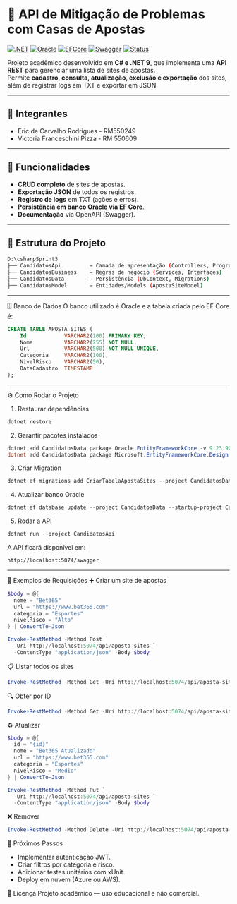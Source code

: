 # 🎲 API de Mitigação de Problemas com Casas de Apostas

[![.NET](https://img.shields.io/badge/.NET-9.0-purple?logo=dotnet)](https://dotnet.microsoft.com/)
[![Oracle](https://img.shields.io/badge/Oracle-DB-red?logo=oracle)](https://www.oracle.com/br/database/)
[![EFCore](https://img.shields.io/badge/Entity%20Framework%20Core-9.x-green?logo=nuget)](https://learn.microsoft.com/ef/core)
[![Swagger](https://img.shields.io/badge/OpenAPI-Swagger-blue?logo=swagger)](https://swagger.io/)
[![Status](https://img.shields.io/badge/status-em%20desenvolvimento-yellow)](#)

Projeto acadêmico desenvolvido em **C# e .NET 9**, que implementa uma **API REST** para gerenciar uma lista de sites de apostas.  
Permite **cadastro, consulta, atualização, exclusão e exportação** dos sites, além de registrar logs em TXT e exportar em JSON.  

---

## 👥 Integrantes
- Eric de Carvalho Rodrigues - RM550249
- Victoria Franceschini Pizza - RM 550609

---

## 🚀 Funcionalidades

- **CRUD completo** de sites de apostas.  
- **Exportação JSON** de todos os registros.  
- **Registro de logs** em TXT (ações e erros).  
- **Persistência em banco Oracle via EF Core**.  
- **Documentação** via OpenAPI (Swagger).  

---

## 📂 Estrutura do Projeto

```bash
D:\csharpSprint3
├── CandidatosApi         → Camada de apresentação (Controllers, Program.cs)
├── CandidatosBusiness    → Regras de negócio (Services, Interfaces)
├── CandidatosData        → Persistência (DbContext, Migrations)
├── CandidatosModel       → Entidades/Models (ApostaSiteModel)
```
---

🗄️ Banco de Dados
O banco utilizado é Oracle e a tabela criada pelo EF Core é:

```sql
CREATE TABLE APOSTA_SITES (
    Id            VARCHAR2(100) PRIMARY KEY,
    Nome          VARCHAR2(255) NOT NULL,
    Url           VARCHAR2(500) NOT NULL UNIQUE,
    Categoria     VARCHAR2(100),
    NivelRisco    VARCHAR2(50),
    DataCadastro  TIMESTAMP
);
```

---

⚙️ Como Rodar o Projeto
1. Restaurar dependências
```powershell
dotnet restore
```

2. Garantir pacotes instalados
```powershell
dotnet add CandidatosData package Oracle.EntityFrameworkCore -v 9.23.90
dotnet add CandidatosData package Microsoft.EntityFrameworkCore.Design -v 9.0.9
```

3. Criar Migration
```powershell
dotnet ef migrations add CriarTabelaApostaSites --project CandidatosData --startup-project CandidatosApi
```

4. Atualizar banco Oracle
```powershell
dotnet ef database update --project CandidatosData --startup-project CandidatosApi
```

5. Rodar a API
```powershell
dotnet run --project CandidatosApi
```

A API ficará disponível em:

```bash
http://localhost:5074/swagger
```

---

📡 Exemplos de Requisições
➕ Criar um site de apostas
```powershell
$body = @{
  nome = "Bet365"
  url = "https://www.bet365.com"
  categoria = "Esportes"
  nivelRisco = "Alto"
} | ConvertTo-Json

Invoke-RestMethod -Method Post `
  -Uri http://localhost:5074/api/aposta-sites `
  -ContentType "application/json" -Body $body
```

📋 Listar todos os sites
```powershell
Invoke-RestMethod -Method Get -Uri http://localhost:5074/api/aposta-sites
```

🔍 Obter por ID
```powershell
Invoke-RestMethod -Method Get -Uri http://localhost:5074/api/aposta-sites/{id}
```

♻️ Atualizar
```powershell
$body = @{
  id = "{id}"
  nome = "Bet365 Atualizado"
  url = "https://www.bet365.com"
  categoria = "Esportes"
  nivelRisco = "Médio"
} | ConvertTo-Json

Invoke-RestMethod -Method Put `
  -Uri http://localhost:5074/api/aposta-sites `
  -ContentType "application/json" -Body $body
```

❌ Remover
```powershell
Invoke-RestMethod -Method Delete -Uri http://localhost:5074/api/aposta-sites/{id}
```

📌 Próximos Passos
- Implementar autenticação JWT.
- Criar filtros por categoria e risco.
- Adicionar testes unitários com xUnit.
- Deploy em nuvem (Azure ou AWS).

📄 Licença
Projeto acadêmico — uso educacional e não comercial.
